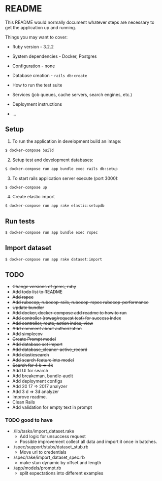 # README

This README would normally document whatever steps are necessary to get the
application up and running.

Things you may want to cover:

* Ruby version - 3.2.2

* System dependencies - Docker, Postgres

* Configuration - none

* Database creation - `rails db:create`

* How to run the test suite

* Services (job queues, cache servers, search engines, etc.)

* Deployment instructions

* ...

## Setup 

1. To run the application in development build an image:
```bash
$ docker-compose build
```

2. Setup test and development databases:

```bash
$ docker-compose run app bundle exec rails db:setup
```

3. To start rails application server execute (port 3000):

```bash
$ docker-compose up
```

4. Create elastic import
```bash
$ docker-compose run app rake elastic:setupdb
```

## Run tests
```bash
$ docker-compose run app bundle exec rspec
```

## Import dataset
```bash
$ docker-compose run app rake dataset:import
```

## TODO 

* <del>Change versions of gems, ruby </del>
* <del>Add todo list to README</del> 
* <del>Add rspec</del> 
* <del>Add rubocop, rubocop-rails, rubocop-rspec rubocop-performance</del>
* <del>Update bundler</del>
* <del>Add docker, docker-compose add readme to how to run</del>
* <del>Add controller (rswag/request test) for success index</del>
* <del>Add controller, route, action index, view</del>
* <del>Add comment about authorization</del>
* <del>Add simplecov </del>
* <del> Create Prompt model</del>
* <del>Add database set import</del>
* <del>Add database_cleaner-active_record</del>
* <del>Add elasticsearch</del>
* <del>Add search feature into model</del>
* <del>Search for 4 k => 4k</del>
* Add UI for search
* Add breakeman, bundle-audit
* Add deployment configs 
* Add 20 17 => 2017 analyzer
* Add 3 d => 3d analyzer
* Improve readme.  
* Clean Rails
* Add validation for empty text in prompt
### TODO good to have
* ./lib/tasks/import_dataset.rake
  * Add logic for unsuccess request
  * Possible improvement collect all data and import it once in batches.
* ./spec/support/stubs/dataset_stub.rb
  * Move url to credentials
* ./spec/rake/import_dataset_spec.rb
  * make stun dynamic by offset and length
* ./app/models/prompt.rb
  * split expectations into different examples